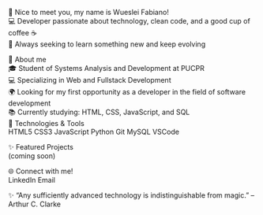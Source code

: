 👋 Nice to meet you, my name is Wueslei Fabiano!  
💻 Developer passionate about technology, clean code, and a good cup of coffee ☕  
🎯 Always seeking to learn something new and keep evolving

🚀 About me  
🎓 Student of Systems Analysis and Development at PUCPR  
💻 Specializing in Web and Fullstack Development  
🌍 Looking for my first opportunity as a developer in the field of software development  
📚 Currently studying: HTML, CSS, JavaScript, and SQL  
🚀 Technologies & Tools  
HTML5 CSS3 JavaScript Python Git MySQL VSCode

✨ Featured Projects  
(coming soon)

🌐 Connect with me!  
LinkedIn Email

✨ “Any sufficiently advanced technology is indistinguishable from magic.” – Arthur C. Clarke
